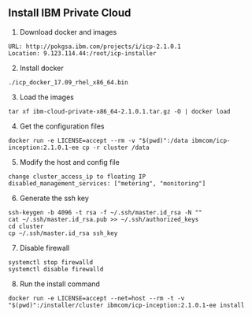 ## Install IBM Private Cloud

1. Download docker and images
  ```
  URL: http://pokgsa.ibm.com/projects/i/icp-2.1.0.1
  Location: 9.123.114.44:/root/icp-installer
  ```
2. Install docker
  ```
  ./icp_docker_17.09_rhel_x86_64.bin
  ```
3. Load the images
  ```
  tar xf ibm-cloud-private-x86_64-2.1.0.1.tar.gz -O | docker load
  ```
4. Get the configuration files
  ```
  docker run -e LICENSE=accept --rm -v "$(pwd)":/data ibmcom/icp-inception:2.1.0.1-ee cp -r cluster /data
  ```
5. Modify the host and config file
  ```
  change cluster_access_ip to floating IP
  disabled_management_services: ["metering", "monitoring"]
  ```
6. Generate the ssh key
  ```
  ssh-keygen -b 4096 -t rsa -f ~/.ssh/master.id_rsa -N ""
  cat ~/.ssh/master.id_rsa.pub >> ~/.ssh/authorized_keys
  cd cluster
  cp ~/.ssh/master.id_rsa ssh_key
  ```
7. Disable firewall
  ```
  systemctl stop firewalld
  systemctl disable firewalld
  ```
8. Run the install command
  ```
  docker run -e LICENSE=accept --net=host --rm -t -v "$(pwd)":/installer/cluster ibmcom/icp-inception:2.1.0.1-ee install
  ```
